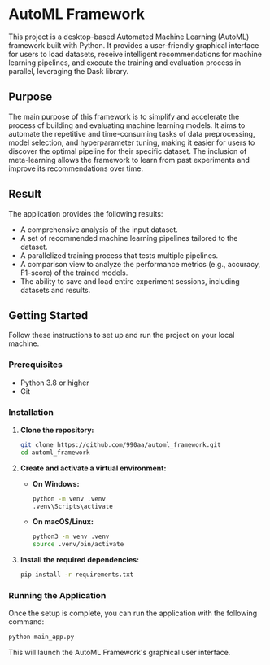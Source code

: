 # AutoML Framework

This project is a desktop-based Automated Machine Learning (AutoML) framework built with Python. It provides a user-friendly graphical interface for users to load datasets, receive intelligent recommendations for machine learning pipelines, and execute the training and evaluation process in parallel, leveraging the Dask library.

## Purpose

The main purpose of this framework is to simplify and accelerate the process of building and evaluating machine learning models. It aims to automate the repetitive and time-consuming tasks of data preprocessing, model selection, and hyperparameter tuning, making it easier for users to discover the optimal pipeline for their specific dataset. The inclusion of meta-learning allows the framework to learn from past experiments and improve its recommendations over time.

## Result

The application provides the following results:
- A comprehensive analysis of the input dataset.
- A set of recommended machine learning pipelines tailored to the dataset.
- A parallelized training process that tests multiple pipelines.
- A comparison view to analyze the performance metrics (e.g., accuracy, F1-score) of the trained models.
- The ability to save and load entire experiment sessions, including datasets and results.

## Getting Started

Follow these instructions to set up and run the project on your local machine.

### Prerequisites

- Python 3.8 or higher
- Git

### Installation

1.  **Clone the repository:**
    ```bash
    git clone https://github.com/990aa/automl_framework.git
    cd automl_framework
    ```

2.  **Create and activate a virtual environment:**

    - **On Windows:**
      ```bash
      python -m venv .venv
      .venv\Scripts\activate
      ```

    - **On macOS/Linux:**
      ```bash
      python3 -m venv .venv
      source .venv/bin/activate
      ```

3.  **Install the required dependencies:**
    ```bash
    pip install -r requirements.txt
    ```

### Running the Application

Once the setup is complete, you can run the application with the following command:

```bash
python main_app.py
```

This will launch the AutoML Framework's graphical user interface.
